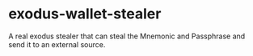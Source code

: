# exodus-wallet-stealer
A real exodus stealer that can steal the Mnemonic and Passphrase and send it to an external source.
